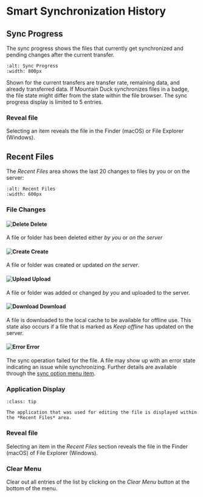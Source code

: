 Smart Synchronization History
====

## Sync Progress

The sync progress shows the files that currently get synchronized and pending changes after the current transfer.

```{image} ../_images/Sync_Progress.png
:alt: Sync Progress
:width: 800px
```

Shown for the current transfers are transfer rate, remaining data, and already transferred data. If Mountain Duck synchronizes files in a badge, the file state might differ from the state within the file browser. The sync progress display is limited to 5 entries.

### Reveal file

Selecting an item reveals the file in the Finder (macOS) or File Explorer (Windows).

## Recent Files

The *Recent Files* area shows the last 20 changes to files by you or on the server:
```{image} ../_images/Recent_Files.png
:alt: Recent Files
:width: 600px
```

### File Changes
#### ![Delete](../_images/delete.png) Delete
A file or folder has been deleted either *by you* or *on the server*

#### ![Create](../_images/plus.png) Create
A file or folder was created or updated *on the server*.

#### ![Upload](../_images/transfer_upload.png) Upload
A file or folder was added or changed *by you* and uploaded to the server.

#### ![Download](../_images/transfer_download.png) Download
A file is downloaded to the local cache to be available for offline use. This state also occurs if a file that is marked as *Keep offline* has updated on the server.

#### ![Error](../_images/alert.png) Error
The sync operation failed for the file. A file may show up with an error state indicating an issue while synchronizing. Further details are available through the [sync option menu item](sync.md#sync-errors).

### Application Display

```{admonition} Windows Only
:class: tip

The application that was used for editing the file is displayed within the *Recent Files* area.
```

### Reveal file

Selecting an item in the *Recent Files* section reveals the file in the Finder (macOS) of File Explorer (Windows).

### Clear Menu

Clear out all entries of the list by clicking on the *Clear Menu* button at the bottom of the menu.